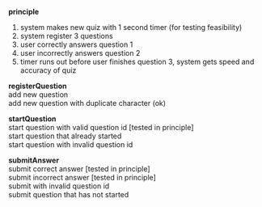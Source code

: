 **principle**
1. system makes new quiz with 1 second timer (for testing feasibility)  
2. system register 3 questions  
3. user correctly answers question 1  
4. user incorrectly answers question 2  
5. timer runs out before user finishes question 3, system gets speed and accuracy of quiz  

**registerQuestion**  
add new question  
add new question with duplicate character (ok)  

**startQuestion**  
start question with valid question id [tested in principle]  
start question that already started  
start question with invalid question id  

**submitAnswer**  
submit correct answer [tested in principle]  
submit incorrect answer [tested in principle]  
submit with invalid question id  
submit question that has not started  
